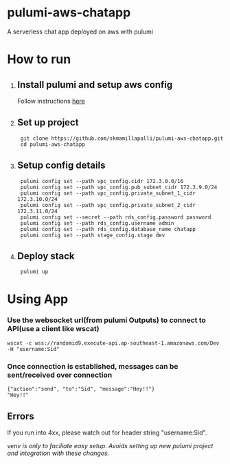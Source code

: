 # pulumi-aws-chatapp
A serverless chat app deployed on aws with pulumi

# How to run
1. ## Install pulumi and setup aws config
    Follow instructions [here](https://www.pulumi.com/docs/get-started/install/)

2. ## Set up project
   ```
    git clone https://github.com/skmamillapalli/pulumi-aws-chatapp.git
    cd pulumi-aws-chatapp
   ```
    
3. ## Setup config details
   ```
    pulumi config set --path vpc_config.cidr 172.3.0.0/16
    pulumi config set --path vpc_config.pub_subnet_cidr 172.3.9.0/24
    pulumi config set --path vpc_config.private_subnet_1_cidr 172.3.10.0/24 
    pulumi config set --path vpc_config.private_subnet_2_cidr 172.3.11.0/24
    pulumi config set --secret --path rds_config.password password
    pulumi config set --path rds_config.username admin
    pulumi config set --path rds_config.database_name chatapp
    pulumi config set --path stage_config.stage dev
   ```
4. ## Deploy stack
   ```
    pulumi up
   ```
# Using App
### Use the websocket url(from pulumi Outputs) to connect to API(use a client like wscat)
   ```
   wscat -c wss://randomid9.execute-api.ap-southeast-1.amazonaws.com/Dev -H "username:Sid"
   ````
### Once connection is established, messages can be sent/received over connection
   ```
   {"action":"send", "to":"Sid", "message":"Hey!!"}
   "Hey!!"
   ```
## Errors
   If you run into 4xx, please watch out for header string "username:Sid". 
   
    
    
*venv is only to faciliate easy setup. Avoids setting up new pulumi project and integration with these changes.*
    
